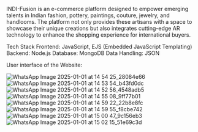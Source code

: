 INDI-Fusion is an e-commerce platform designed to empower emerging talents in Indian fashion, pottery, paintings, couture, jewelry, and handlooms. The platform not only provides these artisans with a space to showcase their unique creations but also integrates cutting-edge AR technology to enhance the shopping experience for international buyers.

Tech Stack
Frontend: JavaScript, EJS (Embedded JavaScript Templating)
    Backend: Node.js
    Database: MongoDB
    Data Handling: JSON

User interface of the Website:

![WhatsApp Image 2025-01-01 at 14 54 25_28084e66](https://github.com/user-attachments/assets/4a31fd2c-dd22-4ea2-8f9c-5ca131dca032)
![WhatsApp Image 2025-01-01 at 14 53 54_b43fd0dc](https://github.com/user-attachments/assets/f85b8420-a933-4663-a023-3d43508abd9b)
![WhatsApp Image 2025-01-01 at 14 52 56_4548adb5](https://github.com/user-attachments/assets/b170a2d8-ae7e-48e1-b5bd-7e1b1ef6c5c2)
![WhatsApp Image 2025-01-01 at 14 55 08_9ff77b01](https://github.com/user-attachments/assets/81a2d33f-e4ac-439f-9085-1814b0d6539a)
![WhatsApp Image 2025-01-01 at 14 59 22_22b8e8fc](https://github.com/user-attachments/assets/84f8e0b7-2b8b-4592-8701-4c8d8accff80)
![WhatsApp Image 2025-01-01 at 14 59 55_f8cbe742](https://github.com/user-attachments/assets/7f82e6fd-ec45-490a-be67-9b2cadbb3cbc)
![WhatsApp Image 2025-01-01 at 15 00 47_9c156eb3](https://github.com/user-attachments/assets/c980c514-75c3-401a-9916-0bae099f1b60)
![WhatsApp Image 2025-01-01 at 15 02 15_51e69c3d](https://github.com/user-attachments/assets/690136ac-8bc0-44d5-b5f4-0a00ac68333e)


